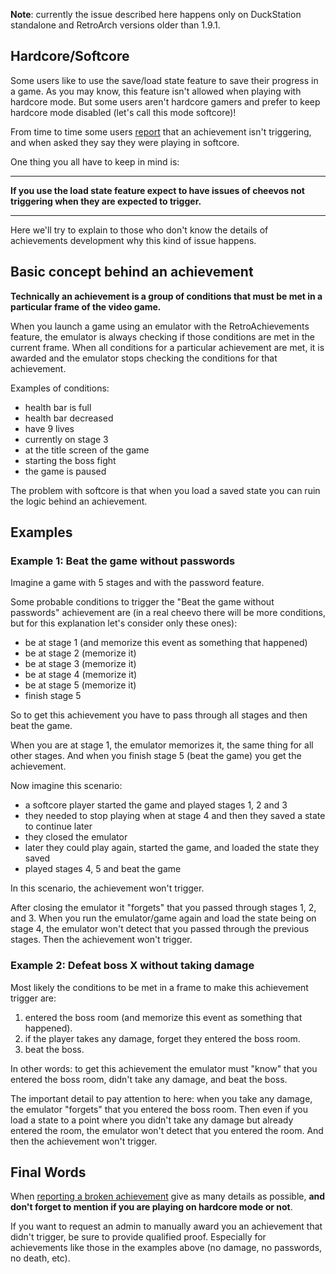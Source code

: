 **Note**: currently the issue described here happens only on DuckStation standalone and RetroArch versions older than 1.9.1.

## Hardcore/Softcore

Some users like to use the save/load state feature to save their progress in a game. As you may know, this feature isn't allowed when playing with hardcore mode. But some users aren't hardcore gamers and prefer to keep hardcore mode disabled (let's call this mode softcore)!

From time to time some users [report](FAQ#how-do-i-report-a-broken-achievement) that an achievement isn't triggering, and when asked they say they were playing in softcore.

One thing you all have to keep in mind is:

***
**If you use the load state feature expect to have issues of cheevos not triggering when they are expected to trigger.**
***

Here we'll try to explain to those who don't know the details of achievements development why this kind of issue happens.


## Basic concept behind an achievement

**Technically an achievement is a group of conditions that must be met in a particular frame of the video game.**

When you launch a game using an emulator with the RetroAchievements feature, the emulator is always checking if those conditions are met in the current frame. When all conditions for a particular achievement are met, it is awarded and the emulator stops checking the conditions for that achievement.

Examples of conditions:

- health bar is full
- health bar decreased
- have 9 lives
- currently on stage 3
- at the title screen of the game
- starting the boss fight
- the game is paused

The problem with softcore is that when you load a saved state you can ruin the logic behind an achievement.


## Examples

### Example 1: Beat the game without passwords

Imagine a game with 5 stages and with the password feature.

Some probable conditions to trigger the "Beat the game without passwords" achievement are (in a real cheevo there will be more conditions, but for this explanation let's consider only these ones):

- be at stage 1 (and memorize this event as something that happened)
- be at stage 2 (memorize it)
- be at stage 3 (memorize it)
- be at stage 4 (memorize it)
- be at stage 5 (memorize it)
- finish stage 5

So to get this achievement you have to pass through all stages and then beat the game.

When you are at stage 1, the emulator memorizes it, the same thing for all other stages. And when you finish stage 5 (beat the game) you get the achievement.

Now imagine this scenario:

- a softcore player started the game and played stages 1, 2 and 3
- they needed to stop playing when at stage 4 and then they saved a state to continue later
- they closed the emulator
- later they could play again, started the game, and loaded the state they saved
- played stages 4, 5 and beat the game

In this scenario, the achievement won't trigger.

After closing the emulator it "forgets" that you passed through stages 1, 2, and 3. When you run the emulator/game again and load the state being on stage 4, the emulator won't detect that you passed through the previous stages. Then the achievement won't trigger.


### Example 2: Defeat boss X without taking damage

Most likely the conditions to be met in a frame to make this achievement trigger are:

1. entered the boss room (and memorize this event as something that happened).
2. if the player takes any damage, forget they entered the boss room.
3. beat the boss.

In other words: to get this achievement the emulator must "know" that you entered the boss room, didn't take any damage, and beat the boss.

The important detail to pay attention to here: when you take any damage, the emulator "forgets" that you entered the boss room. Then even if you load a state to a point where you didn't take any damage but already entered the room, the emulator won't detect that you entered the room. And then the achievement won't trigger.


## Final Words

When [reporting a broken achievement](FAQ#how-do-i-report-a-broken-achievement) give as many details as possible, **and don't forget to mention if you are playing on hardcore mode or not**.

If you want to request an admin to manually award you an achievement that didn't trigger, be sure to provide qualified proof. Especially for achievements like those in the examples above (no damage, no passwords, no death, etc).
